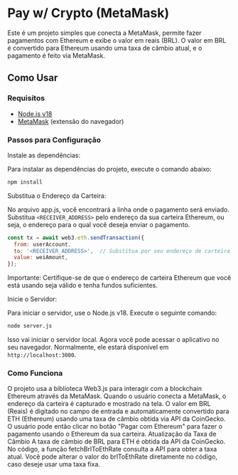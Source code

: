# Pay w/ Crypto (MetaMask)

Este é um projeto simples que conecta a MetaMask, permite fazer pagamentos com Ethereum e exibe o valor em reais (BRL). O valor em BRL é convertido para Ethereum usando uma taxa de câmbio atual, e o pagamento é feito via MetaMask.

## Como Usar

### Requisitos

- [Node.js v18](https://nodejs.org/en/)
- [MetaMask](https://metamask.io/) (extensão do navegador)

### Passos para Configuração

Instale as dependências:

Para instalar as dependências do projeto, execute o comando abaixo:

```bash
npm install
```
Substitua o Endereço da Carteira:

No arquivo app.js, você encontrará a linha onde o pagamento será enviado. Substitua `<RECEIVER_ADDRESS>` pelo endereço da sua carteira Ethereum, ou seja, o endereço para o qual você deseja enviar o pagamento.

```javascript
const tx = await web3.eth.sendTransaction({
  from: userAccount,
  to: '<RECEIVER_ADDRESS>',  // Substitua por seu endereço de carteira
  value: weiAmount,
});
```
Importante: Certifique-se de que o endereço de carteira Ethereum que você está usando seja válido e tenha fundos suficientes.

Inicie o Servidor:

Para iniciar o servidor, use o Node.js v18. Execute o seguinte comando:

```bash
node server.js
```

Isso vai iniciar o servidor local. Agora você pode acessar o aplicativo no seu navegador. Normalmente, ele estará disponível em `http://localhost:3000`.

### Como Funciona
O projeto usa a biblioteca Web3.js para interagir com a blockchain Ethereum através da MetaMask.
Quando o usuário conecta a MetaMask, o endereço da carteira é capturado e mostrado na tela.
O valor em BRL (Reais) é digitado no campo de entrada e automaticamente convertido para ETH (Ethereum) usando uma taxa de câmbio obtida via API da CoinGecko.
O usuário pode então clicar no botão "Pagar com Ethereum" para fazer o pagamento usando o Ethereum da sua carteira.
Atualização da Taxa de Câmbio
A taxa de câmbio de BRL para ETH é obtida da API da CoinGecko. No código, a função fetchBrlToEthRate consulta a API para obter a taxa atual. Você pode alterar o valor do brlToEthRate diretamente no código, caso deseje usar uma taxa fixa.

